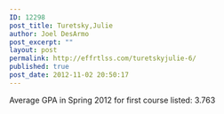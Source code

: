 ```yaml
---
ID: 12298
post_title: Turetsky,Julie
author: Joel DesArmo
post_excerpt: ""
layout: post
permalink: http://effrtlss.com/turetskyjulie-6/
published: true
post_date: 2012-11-02 20:50:17
---
```

<p>Average GPA in Spring 2012 for first course listed: 3.763</p>